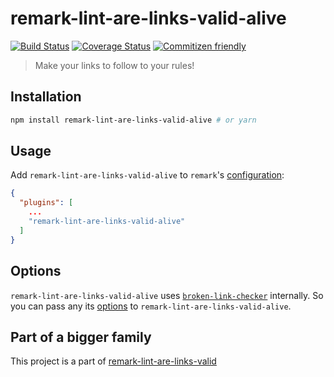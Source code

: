 # remark-lint-are-links-valid-alive

[![Build Status](https://travis-ci.org/wemake-services/remark-lint-are-links-valid.svg?branch=master)](https://travis-ci.org/wemake-services/remark-lint-are-links-valid) [![Coverage Status](https://coveralls.io/repos/github/wemake-services/remark-lint-are-links-valid/badge.svg?branch=master)](https://coveralls.io/github/wemake-services/remark-lint-are-links-valid?branch=master) [![Commitizen friendly](https://img.shields.io/badge/commitizen-friendly-brightgreen.svg)](http://commitizen.github.io/cz-cli/)

> Make your links to follow to your rules!


## Installation

```bash
npm install remark-lint-are-links-valid-alive # or yarn
```


## Usage

Add `remark-lint-are-links-valid-alive` to `remark`'s [configuration](https://github.com/wooorm/remark/tree/master/packages/remark-cli):

```json
{
  "plugins": [
    ...
    "remark-lint-are-links-valid-alive"
  ]
}
```


## Options

`remark-lint-are-links-valid-alive` uses [`broken-link-checker`](https://www.npmjs.com/package/broken-link-checker) internally. So you can pass any its [options](https://www.npmjs.com/package/broken-link-checker#options) to `remark-lint-are-links-valid-alive`.


## Part of a bigger family

This project is a part of [remark-lint-are-links-valid](https://github.com/wemake-services/remark-lint-are-links-valid)
